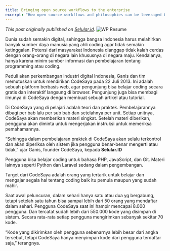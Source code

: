 ```yaml
---
title: Bringing open source workflows to the enterprise
excerpt: "How open source workflows and philosophies can be leveraged by the enterprise to produce more modern software, even if that software ultimately remains closed source."
---
```


*This post originally published on [Selular.id](http://selular.id/news/startup/2015/10/codesaya-belajar-coding-via-online/).*
![WP Resume](https://blog.arcestia.my.id/img/codesaya.jpg "Screenshot of Codesaya")

Dunia sudah semakin digital, sehingga bangsa Indonesia harus melahirkan banyak sumber daya manusia yang ahli coding agar tidak semakin ketinggalan. Potensi dari masyarakat Indonesia dianggap tidak kalah cerdas dengan orang-orang di negara lain khususnya di negara maju. Kendalanya, hanya karena minim sumber informasi dan pembelajaran tentang programming atau coding.

Peduli akan perkembangan industri digital Indonesia, Ganis dan tim memutuskan untuk mendirikan CodeSaya pada 22 Juli 2013. Ini adalah sebuah platform berbasis web, agar pengunjung bisa belajar coding secara gratis dan interaktif langsung di browser. Pengunjung juga bisa membagi ilmunya di CodeSaya dengan membuat sebuah artikel atau tutorial.

Di CodeSaya yang di pelajari adalah teori dan praktek. Pembelajarannya dibagi per bab lalu per sub bab dan setelahnya per unit. Setiap unitnya, CodeSaya akan memberikan materi singkat. Setelah materi diberikan, pengguna akan diminta untuk mengerjakan instruksi untuk memeriksa pemahamannya.

“Sehingga dalam pembelajaran praktek di CodeSaya akan selalu terkontrol dan akan diperiksa oleh sistem jika pengguna benar-benar mengerti atau tidak,” ujar Ganis, founder CodeSaya, kepada **Selular.ID**

Pengguna bisa belajar coding untuk bahasa PHP, JavaScript, dan Git. Materi lainnya seperti Python dan Laravel sedang dalam pengembangan.

Target dari CodeSaya adalah orang yang tertarik untuk belajar dan mengajar segala hal tentang coding baik itu pemula maupun yang sudah mahir.

Saat awal peluncuran, dalam sehari hanya satu atau dua yg bergabung, tetapi setelah satu tahun bisa sampai lebih dari 50 orang yang mendaftar dalam sehari. Pengguna CodeSaya saat ini hampir mencapai 8.000 pengguna. Dan tercatat sudah lebih dari 550.000 kode yang disimpan di sistem. Secara rata-rata setiap pengguna mengirimkan sebanyak sekitar 70 kode.

“Kode yang dikirimkan oleh pengguna sebenarnya lebih besar dari angka tersebut, tetapi CodeSaya hanya menyimpan kode dari pengguna terdaftar saja,” terangnya.
